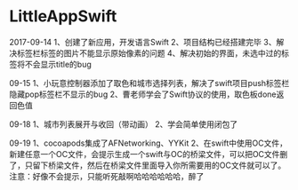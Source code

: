 # LittleAppSwift


2017-09-14
1、创建了新应用，开发语言Swift
2、项目结构已经搭建完毕
3、解决标签栏标签的图片不能显示原始像素的问题
4、解决初始的界面，未选中过的标签将不会显示title的bug

09-15
1、小玩意控制器添加了取色和城市选择列表，解决了swift项目push标签栏隐藏pop标签栏不显示的bug
2、曹老师学会了Swift协议的使用，取色板done返回色值

09-18
1、城市列表展开与收回（带动画）
2、学会简单使用闭包了

09-19
1、cocoapods集成了AFNetworking、YYKit
2、在swift中使用OC文件，新建任意一个OC文件，会提示生成一个swift与OC的桥梁文件，可以把OC文件删了，只留下桥梁文件，然后在桥梁文件里面导入你所需要用的OC文件就可以了。注意：好像不会提示，只能听死敲啊哈哈哈哈哈哈，醉了
